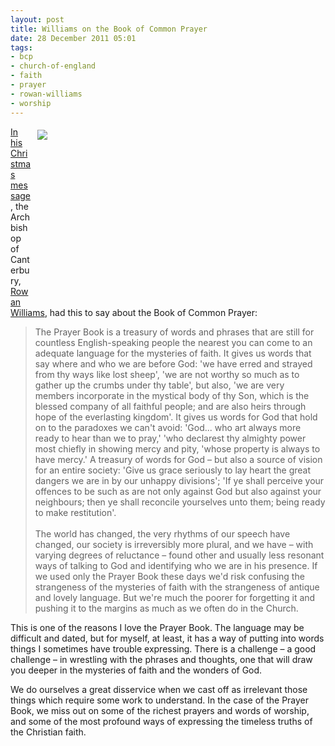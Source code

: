 ```yaml
---
layout: post
title: Williams on the Book of Common Prayer
date: 28 December 2011 05:01
tags:
- bcp
- church-of-england
- faith
- prayer
- rowan-williams
- worship
---
```

<div style="float: right; margin: 5px 1px 0px 10px; width: 460px; height: 270px;"><img src="https://dl.dropbox.com/u/3897986/Jake%20Blog%20Images/1662bcp.jpg" /></div>
<p><a href="http://www.archbishopofcanterbury.org/articles.php/2292/#Sermon">In his Christmas message</a>, the Archbishop of Canterbury, <a href="http://en.wikipedia.org/wiki/Rowan_Williams">Rowan Williams</a>, had this to say about the Book of Common Prayer:</p>
<blockquote>
The Prayer Book is a treasury of words and phrases that are still for countless English-speaking people the nearest you can come to an adequate language for the mysteries of faith. It gives us words that say where and who we are before God: 'we have erred and strayed from thy ways like lost sheep', 'we are not worthy so much as to gather up the crumbs under thy table', but also, 'we are very members incorporate in the mystical body of thy Son, which is the blessed company of all faithful people; and are also heirs through hope of the everlasting kingdom'. It gives us words for God that hold on to the paradoxes we can't avoid: 'God... who art always more ready to hear than we to pray,' 'who declarest thy almighty power most chiefly in showing mercy and pity, 'whose property is always to have mercy.' A treasury of words for God &ndash; but also a source of vision for an entire society: 'Give us grace seriously to lay heart the great dangers we are in by our unhappy divisions'; 'If ye shall perceive your offences to be such as are not only against God but also against your neighbours; then ye shall reconcile yourselves unto them; being ready to make restitution'.<br><br>
The world has changed, the very rhythms of our speech have changed, our society is irreversibly more plural, and we have &ndash; with varying degrees of reluctance &ndash; found other and usually less resonant ways of talking to God and identifying who we are in his presence. If we used only the Prayer Book these days we'd risk confusing the strangeness of the mysteries of faith with the strangeness of antique and lovely language. But we're much the poorer for forgetting it and pushing it to the margins as much as we often do in the Church.
</blockquote>
<p>This is one of the reasons I love the Prayer Book. The language may be difficult and dated, but for myself, at least, it has a way of putting into words things I sometimes have trouble expressing. There is a challenge &ndash; a good challenge &ndash; in wrestling with the phrases and thoughts, one that will draw you deeper in the mysteries of faith and the wonders of God.</p>

We do ourselves a great disservice when we cast off as irrelevant those things which require some work to understand. In the case of the Prayer Book, we miss out on some of the richest prayers and words of worship, and some of the most profound ways of expressing the timeless truths of the Christian faith.
